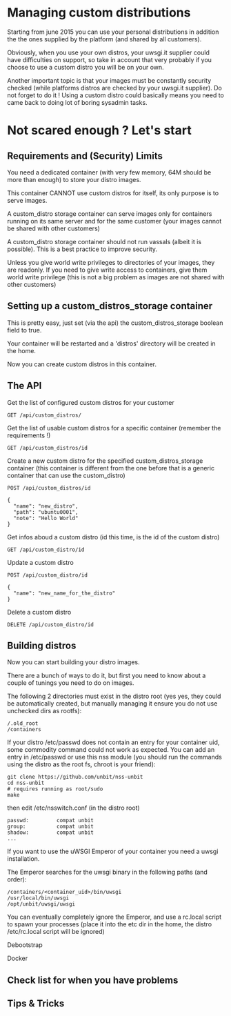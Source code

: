 Managing custom distributions
=============================

Starting from june 2015 you can use your personal distributions in addition
the the ones supplied by the platform (and shared by all customers).

Obviously, when you use your own distros, your uwsgi.it supplier could have difficulties
on support, so take in account that very probably if you choose to use a custom distro you will be on your own.

Another important topic is that your images must be constantly security checked (while platforms distros are checked by your uwsgi.it supplier). Do not forget to do it ! Using a custom distro could basically means you need to came back to doing lot of boring sysadmin tasks.

Not scared enough ? Let's start
===============================

Requirements and (Security) Limits
----------------------------------

You need a dedicated container (with very few memory, 64M should be more than enough) to store your distro images.

This container CANNOT use custom distros for itself, its only purpose is to serve images.

A custom_distro storage container can serve images only for containers running on its same server and for the same customer (your images cannot be shared with other customers)

A custom_distro storage container should not run vassals (albeit it is possible). This is a best practice to improve security.

Unless you give world write privileges to directories of your images, they are readonly. If you need to give write access to containers, give them world write privilege (this is not a big problem as images are not shared with other customers)

Setting up a custom_distros_storage container
---------------------------------------------

This is pretty easy, just set (via the api) the custom_distros_storage boolean field to true.

Your container will be restarted and a 'distros' directory will be created in the home.

Now you can create custom distros in this container.

The API
-------

Get the list of configured custom distros for your customer

```
GET /api/custom_distros/
```

Get the list of usable custom distros for a specific container (remember the requirements !)

```
GET /api/custom_distros/id
```

Create a new custom distro for the specified custom_distros_storage container (this container is different from the one before that is a generic container that can use the custom_distro)

```
POST /api/custom_distros/id

{
  "name": "new_distro",
  "path": "ubuntu0001",
  "note": "Hello World"
}
```

Get infos aboud a custom distro (id this time, is the id of the custom distro)

```
GET /api/custom_distro/id
```

Update a custom distro

```
POST /api/custom_distro/id

{
  "name": "new_name_for_the_distro"
}
```

Delete a custom distro

```
DELETE /api/custom_distro/id
```


Building distros
----------------

Now you can start building your distro images.

There are a bunch of ways to do it, but first you need to know about a couple of tunings you need
to do on images.

The following 2 directories must exist in the distro root (yes yes, they could be automatically created, but manually managing it ensure you do not use unchecked dirs as rootfs):

```
/.old_root
/containers
```

If your distro /etc/passwd does not contain an entry for your container uid, some commodity command could not work
as expected. You can add an entry in /etc/passwd or use this nss module (you should run the commands using the distro as the root fs, chroot is your friend):

```
git clone https://github.com/unbit/nss-unbit
cd nss-unbit
# requires running as root/sudo
make
```

then edit /etc/nsswitch.conf (in the distro root)

```
passwd:         compat unbit
group:          compat unbit
shadow:         compat unbit
...
```

If you want to use the uWSGI Emperor of your container you need a uwsgi installation.

The Emperor searches for the uwsgi binary in the following paths (and order):

```
/containers/<container_uid>/bin/uwsgi
/usr/local/bin/uwsgi
/opt/unbit/uwsgi/uwsgi
```

You can eventually completely ignore the Emperor, and use a rc.local script to spawn your processes (place it into the etc dir in the home, the distro /etc/rc.local script will be ignored)


Debootstrap

Docker

Check list for when you have problems
-------------------------------------

Tips & Tricks
-------------
